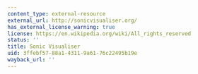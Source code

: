 ```yaml
---
content_type: external-resource
external_url: http://sonicvisualiser.org/
has_external_license_warning: true
license: https://en.wikipedia.org/wiki/All_rights_reserved
status: ''
title: Sonic Visualiser
uid: 3ffebf57-88a1-4311-9a61-76c22495b19e
wayback_url: ''
---
```

